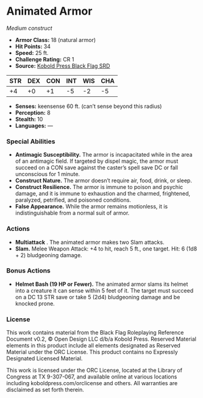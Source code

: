 # Animated Armor

*Medium construct*

- **Armor Class:** 18 (natural armor)
- **Hit Points:** 34
- **Speed:** 25 ft.
- **Challenge Rating:** CR 1
- **Source:** [Kobold Press Black Flag SRD](https://koboldpress.com/black-flag-roleplaying/)

| STR | DEX | CON | INT | WIS | CHA |
| --- | --- | --- | --- | --- | --- |
| +4 | +0 | +1 | -5 | -2 | -5 |

- **Senses:** keensense 60 ft. (can’t sense beyond this radius)
- **Perception:** 8
- **Stealth:** 10
- **Languages:** —

### Special Abilities

- **Antimagic Susceptibility.** The armor is incapacitated while in the area of an antimagic field. If targeted by dispel magic, the armor must succeed on a CON save against the caster’s spell save DC or fall unconscious for 1 minute.
- **Construct Nature.** The armor doesn’t require air, food, drink, or sleep.
- **Construct Resilience.** The armor is immune to poison and psychic damage, and it is immune to exhaustion and the charmed, frightened, paralyzed, petrified, and poisoned conditions.
- **False Appearance.** While the armor remains motionless, it is indistinguishable from a normal suit of armor.

### Actions

- **Multiattack** . The animated armor makes two Slam attacks.
- **Slam.** Melee Weapon Attack: +4 to hit, reach 5 ft., one target. Hit: 6 (1d8 + 2) bludgeoning damage.

### Bonus Actions

- **Helmet Bash (19 HP or Fewer).** The animated armor slams its helmet into a creature it can sense within 5 feet of it. The target must succeed on a DC 13 STR save or take 5 (2d4) bludgeoning damage and be knocked prone.

### License

This work contains material from the Black Flag Roleplaying Reference Document v0.2, © Open Design LLC d/b/a Kobold Press. Reserved Material elements in this product include all elements designated as Reserved Material under the ORC License. This product contains no Expressly Designated Licensed Material.

This work is licensed under the ORC License, located at the Library of Congress at TX 9-307-067, and available online at various locations including koboldpress.com/orclicense and others. All warranties are disclaimed as set forth therein.

